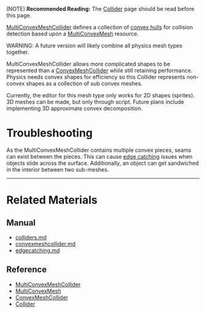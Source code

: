 (NOTE) **Recommended Reading:** The [Collider](../colliders.md) page should be read before this page.

[MultiConvexMeshCollider](../../../../code_reference/class_reference/multiconvexmeshcollider.md) defines a collection of [convex hulls](https://en.wikipedia.org/wiki/Convex_hull ) for collision detection based upon a [MultiConvexMesh](../../../../code_reference/class_reference/multiconvexmesh.md) resource.

WARNING: A future version will likely combine all physics mesh types together.

MultiConvexMeshCollider allows more complicated shapes to be represented than a [ConvexMeshCollider](convexmeshcollider.md) while still retaining performance. Physics needs convex shapes for efficiency so this Collider represents non-convex shapes as a collection of sub convex meshes.

Currently, the editor for this mesh type only works for 2D shapes (sprites). 3D meshes can be made, but only through script. Future plans include implementing 3D approximate convex decomposition.

 #  Troubleshooting
As the MultiConvexMeshCollider contains multiple convex pieces, seams can exist between the pieces. This can cause [edge catching](physicstroubleshooting/edgecatching.md) issues when objects slide across the surface. Additionally, an object can get sandwiched in the interior between two sub-meshes.

---

 #  Related Materials
 ##  Manual
- [colliders.md](../colliders.md)
- [convexmeshcollider.md](convexmeshcollider.md)
- [edgecatching.md](physicstroubleshooting/edgecatching.md)
 ##  Reference
- [MultiConvexMeshCollider](../../../../code_reference/class_reference/multiconvexmeshcollider.md)
- [MultiConvexMesh](../../../../code_reference/class_reference/multiconvexmesh.md)
- [ConvexMeshCollider](../../../../code_reference/class_reference/convexmeshcollider.md)
- [Collider](../../../../code_reference/class_reference/collider.md) 

 